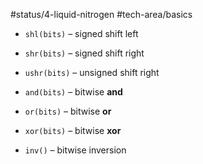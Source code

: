 #status/4-liquid-nitrogen 
#tech-area/basics 

-   `shl(bits)` – signed shift left
    
-   `shr(bits)` – signed shift right
    
-   `ushr(bits)` – unsigned shift right
    
-   `and(bits)` – bitwise **and**
    
-   `or(bits)` – bitwise **or**
    
-   `xor(bits)` – bitwise **xor**
    
-   `inv()` – bitwise inversion